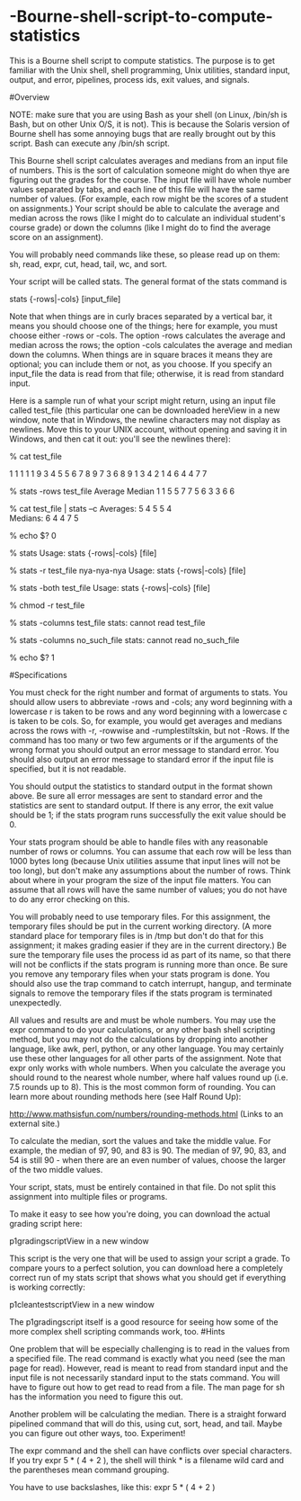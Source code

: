 # -Bourne-shell-script-to-compute-statistics
This is a Bourne shell script to compute statistics.  The purpose is to get familiar with the Unix shell, shell programming, Unix utilities, standard input, output, and error, pipelines, process ids, exit values, and signals.

#Overview

NOTE: make sure that you are using Bash as your shell (on Linux, /bin/sh is Bash, but on other Unix O/S, it is not). This is because the Solaris version of Bourne shell has some annoying bugs that are really brought out by this script. Bash can execute any /bin/sh script.

This Bourne shell script calculates averages and medians from an input file of numbers.  This is the sort of calculation someone might do when thye are figuring out the grades for the course. The input file will have whole number values separated by tabs, and each line of this file will have the same number of values.  (For example, each row might be the scores of a student on assignments.)  Your script should be able to calculate the average and median across the rows (like I might do to calculate an individual student's course grade) or down the columns (like I might do to find the average score on an assignment).

You will probably need commands like these, so please read up on them: sh, read, expr, cut, head, tail, wc, and sort.

Your script will be called stats.  The general format of the stats command is

stats {-rows|-cols} [input_file]

Note that when things are in curly braces separated by a vertical bar, it means you should choose one of the things; here for example, you must choose either -rows or -cols. The option -rows calculates the average and median across the rows; the option -cols calculates the average and median down the columns.  When things are in square braces it means they are optional; you can include them or not, as you choose.  If you specify an input_file the data is read from that file; otherwise, it is read from standard input.

Here is a sample run of what your script might return, using an input file called test_file (this particular one can be downloaded hereView in a new window, note that in Windows, the newline characters may not display as newlines. Move this to your UNIX account, without opening and saving it in Windows, and then cat it out: you'll see the newlines there):

% cat test_file

 1       1       1       1       1
 9       3       4       5       5
 6       7       8       9       7
 3       6       8       9       1
 3       4       2       1       4
 6       4       4       7       7

% stats -rows test_file
 Average Median
 1       1
 5       5
 7       7
 5       6
 3       3
 6       6

% cat test_file | stats –c
 Averages:
 5       4       5       5       4       
 Medians:
 6       4       4       7       5      

% echo $?
 0

% stats
 Usage: stats {-rows|-cols} [file]

% stats -r test_file nya-nya-nya
 Usage: stats {-rows|-cols} [file]

% stats -both test_file
 Usage: stats {-rows|-cols} [file]

% chmod -r test_file

% stats -columns test_file
 stats: cannot read test_file

% stats -columns no_such_file
 stats: cannot read no_such_file

% echo $?
 1

#Specifications 

You must check for the right number and format of arguments to stats. You should allow users to abbreviate -rows and -cols; any word beginning with a lowercase r is taken to be rows and any word beginning with a lowercase c is taken to be cols.  So, for example, you would get averages and medians across the rows with -r, -rowwise and -rumplestiltskin, but not -Rows.  If the command has too many or two few arguments or if the arguments of the wrong format you should output an error message to standard error.  You should also output an error message to standard error if the input file is specified, but it is not readable.

You should output the statistics to standard output in the format shown above.  Be sure all error messages are sent to standard error and the statistics are sent to standard output.  If there is any error, the exit value should be 1; if the stats program runs successfully the exit value should be 0.

Your stats program should be able to handle files with any reasonable number of rows or columns.  You can assume that each row will be less than 1000 bytes long (because Unix utilities assume that input lines will not be too long), but don't make any assumptions about the number of rows.  Think about where in your program the size of the input file matters.  You can assume that all rows will have the same number of values; you do not have to do any error checking on this.

You will probably need to use temporary files.  For this assignment, the temporary files should be put in the current working directory.  (A more standard place for temporary files is in /tmp but don't do that for this assignment; it makes grading easier if they are in the current directory.)  Be sure the temporary file uses the process id as part of its name, so that there will not be conflicts if the stats program is running more than once.  Be sure you remove any temporary files when your stats program is done.  You should also use the trap command to catch interrupt, hangup, and terminate signals to remove the temporary files if the stats program is terminated unexpectedly.

All values and results are and must be whole numbers. You may use the expr command to do your calculations, or any other bash shell scripting method, but you may not do the calculations by dropping into another language, like awk, perl, python, or any other language. You may certainly use these other languages for all other parts of the assignment. Note that expr only works with whole numbers. When you calculate the average you should round to the nearest whole number, where half values round up (i.e. 7.5 rounds up to 8). This is the most common form of rounding. You can learn more about rounding methods here (see Half Round Up):

http://www.mathsisfun.com/numbers/rounding-methods.html (Links to an external site.)

To calculate the median, sort the values and take the middle value. For example, the median of 97, 90, and 83 is 90.  The median of 97, 90, 83, and 54 is still 90 - when there are an even number of values, choose the larger of the two middle values.

Your script, stats, must be entirely contained in that file. Do not split this assignment into multiple files or programs.

To make it easy to see how you're doing, you can download the actual grading script here:

p1gradingscriptView in a new window

This script is the very one that will be used to assign your script a grade. To compare yours to a perfect solution, you can download here a completely correct run of my stats script that shows what you should get if everything is working correctly:

p1cleantestscriptView in a new window

The p1gradingscript itself is a good resource for seeing how some of the more complex shell scripting commands work, too.
#Hints

One problem that will be especially challenging is to read in the values from a specified file.  The read command is exactly what you need (see the man page for read).  However, read is meant to read from standard input and the input file is not necessarily standard input to the stats command.  You will have to figure out how to get read to read from a file. The man page for sh has the information you need to figure this out.

Another problem will be calculating the median.  There is a straight forward pipelined command that will do this, using cut, sort, head, and tail.  Maybe you can figure out other ways, too. Experiment!

The expr command and the shell can have conflicts over special characters.  If you try
expr 5 * ( 4 + 2 ), the shell will think * is a filename wild card and the parentheses mean command grouping.

You have to use backslashes, like this: expr 5 \* \( 4 + 2 \)
